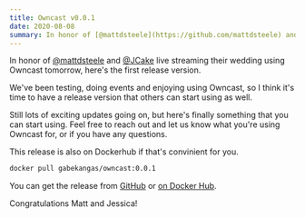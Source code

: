 ```yaml
---
title: Owncast v0.0.1
date: 2020-08-08
summary: In honor of [@mattdsteele](https://github.com/mattdsteele) and [@JCake](https://github.com/mattdsteele) live streaming their wedding using Owncast tomorrow, here's the first release version.
---
```


In honor of [@mattdsteele](https://github.com/mattdsteele) and [@JCake](https://github.com/mattdsteele) live streaming their wedding using Owncast tomorrow, here's the first release version.

We've been testing, doing events and enjoying using Owncast, so I think it's time to have a release version that others can start using as well.

Still lots of exciting updates going on, but here's finally something that you can start using. Feel free to reach out and let us know what you're using Owncast for, or if you have any questions.

This release is also on Dockerhub if that's convinient for you.

```sh
docker pull gabekangas/owncast:0.0.1
```

You can get the release from [GitHub](https://github.com/owncast/owncast/releases/tag/v0.0.1) or [on Docker Hub](https://hub.docker.com/layers/gabekangas/owncast/0.0.1/images/sha256-90b28e787a3e79b5ec2486e3087f4cf708cdaa71ab6ebf92cd343bba6e8bb576?context=repo).

Congratulations Matt and Jessica!
